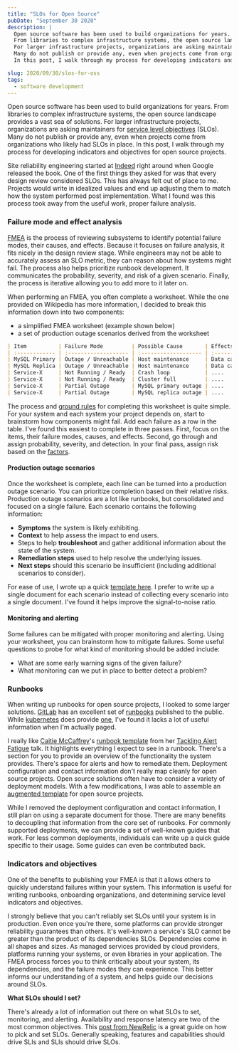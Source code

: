 ```yaml
---
title: "SLOs for Open Source"
pubDate: "September 30 2020"
description: |
  Open source software has been used to build organizations for years.
  From libraries to complex infrastructure systems, the open source landscape provides a vast sea of solutions.
  For larger infrastructure projects, organizations are asking maintainers for service level objectives (SLOs).
  Many do not publish or provide any, even when projects come from organizations who likely had SLOs in place.
  In this post, I walk through my process for developing indicators and objectives for open source projects.

slug: 2020/09/30/slos-for-oss
tags:
  - software development
---
```


Open source software has been used to build organizations for years. From libraries to complex infrastructure systems,
the open source landscape provides a vast sea of solutions. For larger infrastructure projects, organizations are asking
maintainers for [service level objectives] (SLOs). Many do not publish or provide any, even when projects come from
organizations who likely had SLOs in place. In this post, I walk through my process for developing indicators and
objectives for open source projects.

[service level objectives]: https://en.wikipedia.org/wiki/Service-level_objective

<!--more-->

Site reliability engineering started at [Indeed] right around when Google released the book. One of the first things
they asked for was that every design review considered SLOs. This has always felt out of place to me. Projects would
write in idealized values and end up adjusting them to match how the system performed post implementation. What I found
was this process took away from the useful work, proper failure analysis.

[Indeed]: https://indeed.com

### Failure mode and effect analysis

[FMEA] is the process of reviewing subsystems to identify potential failure modes, their causes, and effects. Because it
focuses on failure analysis, it fits nicely in the design review stage. While engineers may not be able to accurately
assess an SLO metric, they can reason about how systems might fail. The process also helps prioritize runbook
development. It communicates the probability, severity, and risk of a given scenario. Finally, the process is iterative
allowing you to add more to it later on.

When performing an FMEA, you often complete a worksheet. While the one provided on Wikipedia has more information, I
decided to break this information down into two components:

- a simplified FMEA worksheet (example shown below)
- a set of production outage scenarios derived from the worksheet

```markdown
| Item          | Failure Mode         | Possible Cause       | Effects               | Probability (P)        | Severity (S)  | Detection (D) | Risk     |
| :------------ | :------------------- | :------------------- | :-------------------- | :--------------------- | :------------ | :------------ | :------- |
| MySQL Primary | Outage / Unreachable | Host maintenance     | Data cannot be stored | occasional (C)         | critical (IV) | certain       | moderate |
| MySQL Replica | Outage / Unreachable | Host maintenance     | Data cannot be read   | remote (B)             | critical (IV) | certain       | moderate |
| Service-X     | Not Running / Ready  | Crash loop           | ....                  | extremely unlikely (A) | critical (IV) | certain       | low      |
| Service-X     | Not Running / Ready  | Cluster full         | ....                  | remote (B)             | critical (IV) | high          | moderate |
| Service-X     | Partial Outage       | MySQL primary outage | ....                  | occasional (B)         | critical (IV) | high          | moderate |
| Service-X     | Partial Outage       | MySQL replica outage | ....                  | remote (B)             | critical (IV) | high          | moderate |
```

The process and [ground rules] for completing this worksheet is quite simple. For your system and each system your
project depends on, start to brainstorm how components might fail. Add each failure as a row in the table. I've found
this easiest to complete in three passes. First, focus on the items, their failure modes, causes, and effects. Second,
go through and assign probability, severity, and detection. In your final pass, assign risk based on the [factors].

[FMEA]: https://en.wikipedia.org/wiki/Failure_mode_and_effects_analysis
[ground rules]: https://en.wikipedia.org/wiki/Failure_mode_and_effects_analysis#Ground_rules
[factors]: https://en.wikipedia.org/wiki/Failure_mode_and_effects_analysis#Risk_level_(P%C3%97S)_and_(D)

#### Production outage scenarios

Once the worksheet is complete, each line can be turned into a production outage scenario. You can prioritize completion
based on their relative risks. Production outage scenarios are a lot like runbooks, but consolidated and focused on a
single failure. Each scenario contains the following information:

- **Symptoms** the system is likely exhibiting.
- **Context** to help assess the impact to end users.
- Steps to help **troubleshoot** and gather additional information about the state of the system.
- **Remediation steps** used to help resolve the underlying issues.
- **Next steps** should this scenario be insufficient (including additional scenarios to consider).

For ease of use, I wrote up a quick [template here](https://gist.github.com/mjpitz/985f8562addb8d137cd5b99872e3f5f8). I
prefer to write up a single document for each scenario instead of collecting every scenario into a single document. I've
found it helps improve the signal-to-noise ratio.

#### Monitoring and alerting

Some failures can be mitigated with proper monitoring and alerting. Using your worksheet, you can brainstorm how to
mitigate failures. Some useful questions to probe for what kind of monitoring should be added include:

- What are some early warning signs of the given failure?
- What monitoring can we put in place to better detect a problem?

### Runbooks

When writing up runbooks for open source projects, I looked to some larger solutions. [GitLab](https://gitlab.com/) has
an excellent set of [runbooks](https://gitlab.com/gitlab-com/runbooks) published to the public. While
[kubernetes](https://kubernetes.io) does provide
[one](https://github.com/kubernetes-monitoring/kubernetes-mixin/blob/master/runbook.md), I've found it lacks a lot of
useful information when I'm actually paged.

I really like [Caitie McCaffrey]'s [runbook template] from her [Tackling Alert Fatigue] talk. It highlights everything I
expect to see in a runbook. There's a section for you to provide an overview of the functionality the system provides.
There's space for alerts and how to remediate them. Deployment configuration and contact information don't really map
cleanly for open source projects. Open source solutions often have to consider a variety of deployment models. With a
few modifications, I was able to assemble an [augmented template] for open source projects.

While I removed the deployment configuration and contact information, I still plan on using a separate document for
those. There are many benefits to decoupling that information from the core set of runbooks. For commonly supported
deployments, we can provide a set of well-known guides that work. For less common deployments, individuals can write up
a quick guide specific to their usage. Some guides can even be contributed back.

[Caitie McCaffrey]: https://twitter.com/caitie
[runbook template]: https://github.com/CaitieM20/Talks/blob/master/TacklingAlertFatigue/runbook.md
[Tackling Alert Fatigue]: https://vimeo.com/173704290
[augmented template]: https://gist.github.com/mjpitz/fd7cb715d4d6f77dff97b89baebc60a6

### Indicators and objectives

One of the benefits to publishing your FMEA is that it allows others to quickly understand failures within your system.
This information is useful for writing runbooks, onboarding organizations, and determining service level indicators and
objectives.

I strongly believe that you can't reliably set SLOs until your system is in production. Even once you're there, some
platforms can provide stronger reliability guarantees than others. It's well-known a service's SLO cannot be greater
than the product of its dependencies SLOs. Dependencies come in all shapes and sizes. As managed services provided by
cloud providers, platforms running your systems, or even libraries in your application. The FMEA process forces you to
think critically about your system, its dependencies, and the failure modes they can experience. This better informs our
understanding of a system, and helps guide our decisions around SLOs.

**What SLOs should I set?**

There's already a lot of information out there on what SLOs to set, monitoring, and alerting. Availability and response
latency are two of the most common objectives. This
[post from NewRelic](https://blog.newrelic.com/engineering/best-practices-for-setting-slos-and-slis-for-modern-complex-systems/)
is a great guide on how to pick and set SLOs. Generally speaking, features and capabilities should drive SLIs and SLIs
should drive SLOs.
